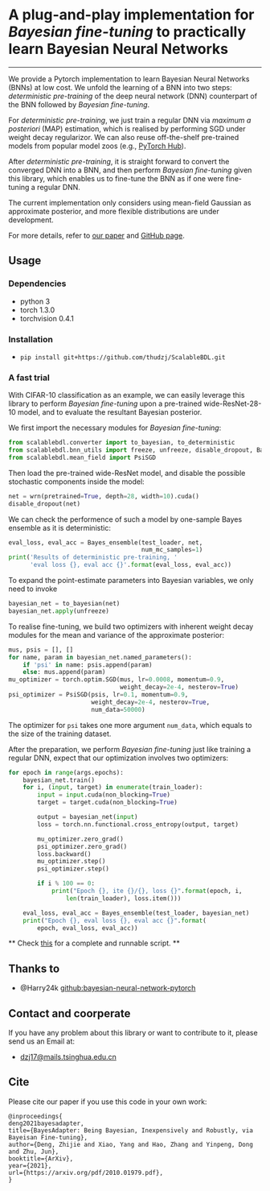 # A plug-and-play implementation for *Bayesian fine-tuning* to practically learn Bayesian Neural Networks
---
We provide a Pytorch implementation to learn Bayesian Neural Networks (BNNs) at low cost. We unfold the learning of a BNN into two steps: *deterministic pre-training* of the deep neural network (DNN) counterpart of the BNN followed by *Bayesian fine-tuning*.


For *deterministic pre-training*, we just train a regular DNN via *maximum a posteriori* (MAP) estimation, which is realised by performing SGD under weight decay regularizor. We can also reuse off-the-shelf pre-trained models from popular model zoos (e.g., [PyTorch Hub](https://pytorch.org/hub/)).


After *deterministic pre-training*, it is straight forward to convert the converged DNN into a BNN, and then perform *Bayesian fine-tuning* given this library, which enables us to fine-tune the BNN as if one were fine-tuning a regular DNN.

The current implementation only considers using mean-field Gaussian as approximate posterior, and more flexible distributions are under development.

For more details, refer to [our paper](https://arxiv.org/pdf/2010.01979.pdf) and [GitHub page](https://thudzj.github.io/ScalableBDL/).



## Usage
### Dependencies
+ python 3
+ torch 1.3.0
+ torchvision 0.4.1

### Installation
+ `pip install git+https://github.com/thudzj/ScalableBDL.git`


### A fast trial
With CIFAR-10 classification as an example, we can easily leverage this library to perform *Bayesian fine-tuning* upon a pre-trained wide-ResNet-28-10 model, and to evaluate the resultant Bayesian posterior.

We first import the necessary modules for *Bayesian fine-tuning*:
```python
from scalablebdl.converter import to_bayesian, to_deterministic
from scalablebdl.bnn_utils import freeze, unfreeze, disable_dropout, Bayes_ensemble
from scalablebdl.mean_field import PsiSGD
```

Then load the pre-trained wide-ResNet model, and disable the possible stochastic components inside the model:
```python
net = wrn(pretrained=True, depth=28, width=10).cuda()
disable_dropout(net)
```

We can check the performence of such a model by one-sample Bayes ensemble as it is deterministic:
```python
eval_loss, eval_acc = Bayes_ensemble(test_loader, net,
                                     num_mc_samples=1)
print('Results of deterministic pre-training, '
      'eval loss {}, eval acc {}'.format(eval_loss, eval_acc))
```

To expand the point-estimate parameters into Bayesian variables, we only need to invoke
```python
bayesian_net = to_bayesian(net)
bayesian_net.apply(unfreeze)
```

To realise fine-tuning, we build two optimizers with inherent weight decay modules for the mean and variance of the approximate posterior:
```python
mus, psis = [], []
for name, param in bayesian_net.named_parameters():
    if 'psi' in name: psis.append(param)
    else: mus.append(param)
mu_optimizer = torch.optim.SGD(mus, lr=0.0008, momentum=0.9, 
                               weight_decay=2e-4, nesterov=True)
psi_optimizer = PsiSGD(psis, lr=0.1, momentum=0.9, 
                       weight_decay=2e-4, nesterov=True, 
                       num_data=50000)
```

The optimizer for `psi` takes one more argument `num_data`, which equals to the size of the training dataset.


After the preparation, we perform *Bayesian fine-tuning* just like training a regular DNN, expect that our optimization involves two optimizers:
```python
for epoch in range(args.epochs):
    bayesian_net.train()
    for i, (input, target) in enumerate(train_loader):
        input = input.cuda(non_blocking=True)
        target = target.cuda(non_blocking=True)

        output = bayesian_net(input)
        loss = torch.nn.functional.cross_entropy(output, target)

        mu_optimizer.zero_grad()
        psi_optimizer.zero_grad()
        loss.backward()
        mu_optimizer.step()
        psi_optimizer.step()

        if i % 100 == 0:
            print("Epoch {}, ite {}/{}, loss {}".format(epoch, i,
                len(train_loader), loss.item()))

    eval_loss, eval_acc = Bayes_ensemble(test_loader, bayesian_net)
    print("Epoch {}, eval loss {}, eval acc {}".format(
        epoch, eval_loss, eval_acc))
```
 
** Check [this](https://github.com/thudzj/ScalableBDL/blob/master/demo.py) for a complete and runnable script. **


## Thanks to
* @Harry24k [github:bayesian-neural-network-pytorch](https://github.com/Harry24k/bayesian-neural-network-pytorch)

## Contact and coorperate
If you have any problem about this library or want to contribute to it, please send us an Email at:
- dzj17@mails.tsinghua.edu.cn

## Cite
Please cite our paper if you use this code in your own work:
```
@inproceedings{
deng2021bayesadapter,
title={BayesAdapter: Being Bayesian, Inexpensively and Robustly, via Bayeisan Fine-tuning},
author={Deng, Zhijie and Xiao, Yang and Hao, Zhang and Yinpeng, Dong and Zhu, Jun},
booktitle={ArXiv},
year={2021},
url={https://arxiv.org/pdf/2010.01979.pdf},
}
```


